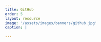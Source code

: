 ```yaml
---
title: GitHub
order: 5
layout: resource
image: '/assets/images/banners/github.jpg'
caption: |
  
---
```


